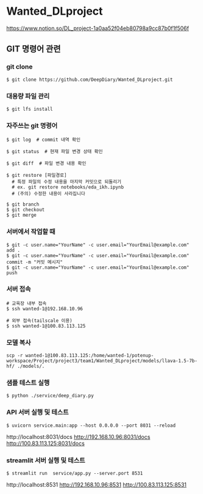 # Wanted_DLproject

https://www.notion.so/DL_project-1a0aa52f04eb80798a9cc87b0f1f506f


## GIT 명령어 관련
### git clone
```$ git clone https://github.com/DeepDiary/Wanted_DLproject.git```

### 대용량 파일 관리
```$ git lfs install```

### 자주쓰는 git 명령어

```
$ git log  # commit 내역 확인
```
```
$ git status  # 현재 파일 변경 상태 확인
```
```
$ git diff  # 파일 변경 내용 확인
```
```
$ git restore [파일경로]
  # 특정 파일의 수정 내용을 마지막 커밋으로 되돌리기
  # ex. git restore notebooks/eda_ikh.ipynb
  # (주의) 수정한 내용이 사라집니다
```
```
$ git branch
$ git checkout
$ git merge
```


### 서버에서 작업할 때
```
$ git -c user.name="YourName" -c user.email="YourEmail@example.com" add .  
$ git -c user.name="YourName" -c user.email="YourEmail@example.com" commit -m "커밋 메시지"  
$ git -c user.name="YourName" -c user.email="YourEmail@example.com" push
```

### 서버 접속
```
# 교육장 내부 접속
$ ssh wanted-1@192.168.10.96
```
```
# 외부 접속(tailscale 이용)
$ ssh wanted-1@100.83.113.125
```

### 모델 복사
```
scp -r wanted-1@100.83.113.125:/home/wanted-1/potenup-workspace/Project/project3/team1/Wanted_DLproject/models/llava-1.5-7b-hf/ ./models/.
```

### 샘플 테스트 실행
```
$ python ./service/deep_diary.py
```

### API 서버 실행 및 테스트
```
$ uvicorn service.main:app --host 0.0.0.0 --port 8031 --reload
```
http://localhost:8031/docs
http://192.168.10.96:8031/docs
http://100.83.113.125:8031/docs

### streamlit 서버 실행 및 테스트
```
$ streamlit run  service/app.py --server.port 8531
```
http://localhost:8531
http://192.168.10.96:8531
http://100.83.113.125:8531
